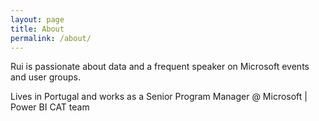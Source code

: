 ```yaml
---
layout: page
title: About
permalink: /about/
---
```


Rui is passionate about data and a frequent speaker on Microsoft events and user groups.

Lives in Portugal and works as a Senior Program Manager @ Microsoft | Power BI CAT team
